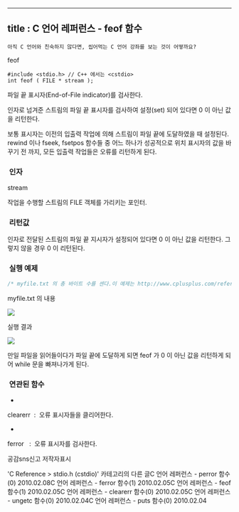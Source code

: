 ----------------
title : C 언어 레퍼런스 - feof 함수
--------------



```warning
아직 C 언어와 친숙하지 않다면, 씹어먹는 C 언어 강좌를 보는 것이 어떻까요?
```


feof



```info
#include <stdio.h> // C++ 에서는 <cstdio>
int feof ( FILE * stream );
```


파일 끝 표시자(End-of-File indicator)를 검사한다. 

인자로 넘겨준 스트림의 파일 끝 표시자를 검사하여 설정(set) 되어 있다면 0 이 아닌 값을 리턴한다. 

보통 표시자는 이전의 입출력 작업에 의해 스트림이 파일 끝에 도달하였을 때 설정된다.
rewind 이나 fseek, fsetpos 함수들 중 어느 하나가 성공적으로 위치 표시자의 값을 바꾸기 전 까지, 모든 입출력 작업들은 오류를 리턴하게 된다. 



###  인자




stream


작업을 수행할 스트림의 FILE 객체를 가리키는 포인터. 



###  리턴값




인자로 전달된 스트림의 파일 끝 지시자가 설정되어 있다면 0 이 아닌 값을 리턴한다. 
그렇지 않을 경우 0 이 리턴된다. 



###  실행 예제


```cpp
/* myfile.txt 의 총 바이트 수를 센다.이 예제는 http://www.cplusplus.com/reference/clibrary/cstdio/feof/에서 가져왔습니다.*/#include <stdio.h>int main (){    FILE * pFile;    long n = 0;    pFile = fopen ("myfile.txt","rb");    if (pFile==NULL) perror ("Error opening file");    else    {        while (!feof(pFile)) {            fgetc (pFile);            n++;        }        fclose (pFile);        printf ("Total number of bytes: %d\n", n-1);    }    return 0;}
```

myfile.txt 의 내용


![](http://img1.daumcdn.net/thumb/R1920x0/?fname=http%3A%2F%2Fcfile21.uf.tistory.com%2Fimage%2F145B2A1B4B6EEADA2826C0)

실행 결과


![](http://img1.daumcdn.net/thumb/R1920x0/?fname=http%3A%2F%2Fcfile22.uf.tistory.com%2Fimage%2F135DE91B4B6EEADA159C42)

만일 파일을 읽어들이다가 파일 끝에 도달하게 되면 feof 가 0 이 아닌 값을 리턴하게 되어 while 문을 빠져나가게 된다. 



###  연관된 함수



* 

clearerr 
 :  오류 표시자들을 클리어한다. 


* 
ferror
  :  오류 표시자를 검사한다.







공감sns신고
저작자표시

'C Reference > stdio.h (cstdio)' 카테고리의 다른 글C 언어 레퍼런스 - perror 함수(0)
2010.02.08C 언어 레퍼런스 - ferror 함수(1)
2010.02.05C 언어 레퍼런스 - feof 함수(1)
2010.02.05C 언어 레퍼런스 - clearerr 함수(0)
2010.02.05C 언어 레퍼런스 - ungetc 함수(0)
2010.02.04C 언어 레퍼런스 - puts 함수(0)
2010.02.04

